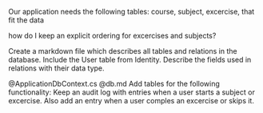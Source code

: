 Our application needs the following tables:
course, subject, excercise, that fit the data

how do I keep an explicit ordering for excercises and subjects?

Create a markdown file which describes all tables and relations in the database. Include the User table from Identity. Describe the fields used in relations with their data type.

@ApplicationDbContext.cs @db.md Add tables for the following functionality:
Keep an audit log with entries when a user starts a subject or excercise. Also add an entry when a user comples an excercise or skips it.

